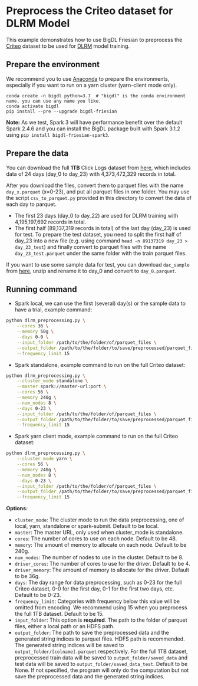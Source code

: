 # Preprocess the Criteo dataset for DLRM Model
This example demonstrates how to use BigDL Friesian to preprocess the 
[Criteo](https://ailab.criteo.com/download-criteo-1tb-click-logs-dataset/) dataset to be used for [DLRM](https://arxiv.org/abs/1906.00091) model training.

## Prepare the environment
We recommend you to use [Anaconda](https://www.anaconda.com/distribution/#linux) to prepare the environments, especially if you want to run on a yarn cluster (yarn-client mode only).
```
conda create -n bigdl python=3.7  # "bigdl" is the conda environment name, you can use any name you like.
conda activate bigdl
pip install --pre --upgrade bigdl-friesian
```

__Note:__ As we test, Spark 3 will have performance benefit over the default Spark 2.4.6 and you can install the BigDL package built with Spark 3.1.2 using `pip install bigdl-friesian-spark3`.

## Prepare the data
You can download the full __1TB__ Click Logs dataset from [here](https://ailab.criteo.com/download-criteo-1tb-click-logs-dataset/), which includes data of 24 days (day_0 to day_23) with 4,373,472,329 records in total.

After you download the files, convert them to parquet files with the name `day_x.parquet` (x=0-23), and put all parquet files in one folder. You may use the script `csv_to_parquet.py` provided in this directory to convert the data of each day to parquet.
- The first 23 days (day_0 to day_22) are used for DLRM training with 4,195,197,692 records in total.
- The first half (89,137,319 records in total) of the last day (day_23) is used for test. To prepare the test dataset, you need to split the first half of day_23 into a new file (e.g. using command `head -n 89137319 day_23 > day_23_test`) and finally convert to parquet files with the name `day_23_test.parquet` under the same folder with the train parquet files.

If you want to use some sample data for test, you can download `dac_sample` from [here](https://labs.criteo.com/2014/02/download-dataset/), unzip and rename it to day_0 and convert to `day_0.parquet`.

## Running command
* Spark local, we can use the first (several) day(s) or the sample data to have a trial, example command:
```bash
python dlrm_preprocessing.py \
    --cores 36 \
    --memory 50g \
    --days 0-0 \
    --input_folder /path/to/the/folder/of/parquet_files \
    --output_folder /path/to/the/folder/to/save/preprocessed/parquet_files/and/string_index \
    --frequency_limit 15
```

* Spark standalone, example command to run on the full Criteo dataset:
```bash
python dlrm_preprocessing.py \
    --cluster_mode standalone \
    --master spark://master-url:port \
    --cores 56 \
    --memory 240g \
    --num_nodes 8 \
    --days 0-23 \
    --input_folder /path/to/the/folder/of/parquet_files \
    --output_folder /path/to/the/folder/to/save/preprocessed/parquet_files/and/string_index \
    --frequency_limit 15
```

* Spark yarn client mode, example command to run on the full Criteo dataset:
```bash
python dlrm_preprocessing.py \
    --cluster_mode yarn \
    --cores 56 \
    --memory 240g \
    --num_nodes 8 \
    --days 0-23 \
    --input_folder /path/to/the/folder/of/parquet_files \
    --output_folder /path/to/the/folder/to/save/preprocessed/parquet_files/and/string_index \
    --frequency_limit 15
```

__Options:__
* `cluster_mode`: The cluster mode to run the data preprocessing, one of local, yarn, standalone or spark-submit. Default to be local.
* `master`: The master URL, only used when cluster_mode is standalone.
* `cores`: The number of cores to use on each node. Default to be 48.
* `memory`: The amount of memory to allocate on each node. Default to be 240g.
* `num_nodes`: The number of nodes to use in the cluster. Default to be 8.
* `driver_cores`: The number of cores to use for the driver. Default to be 4.
* `driver_memory`: The amount of memory to allocate for the driver. Default to be 36g.
* `days`: The day range for data preprocessing, such as 0-23 for the full Criteo dataset, 0-0 for the first day, 0-1 for the first two days, etc. Default to be 0-23.
* `frequency_limit`: Categories with frequency below this value will be omitted from encoding. We recommend using 15 when you preprocess the full 1TB dataset. Default to be 15.
* `input_folder`: This option is __required__. The path to the folder of parquet files, either a local path or an HDFS path.
* `output_folder`: The path to save the preprocessed data and the generated string indices to parquet files. HDFS path is recommended. 
The generated string indices will be saved to `output_folder/[colname].parquet` respectively. For the full 1TB dataset, preprocessed train data 
will be saved to `output_folder/saved_data` and test data will be saved to `output_folder/saved_data_test`. Default to be None. If not specified, the program will only do the computation but not save the preprocessed data and the generated string indices.
